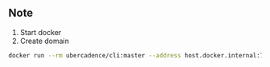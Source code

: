 ## Note

1. Start docker
2. Create domain

```sh
docker run --rm ubercadence/cli:master --address host.docker.internal:7933 --domain samples-domain domain register --global_domain false
```
